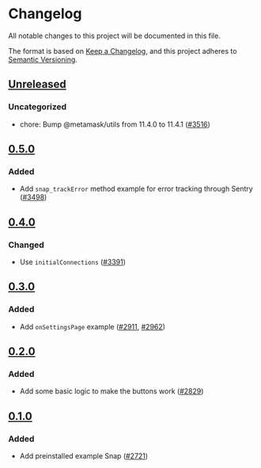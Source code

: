 # Changelog

All notable changes to this project will be documented in this file.

The format is based on [Keep a Changelog](https://keepachangelog.com/en/1.0.0/),
and this project adheres to [Semantic Versioning](https://semver.org/spec/v2.0.0.html).

## [Unreleased]

### Uncategorized

- chore: Bump @metamask/utils from 11.4.0 to 11.4.1 ([#3516](https://github.com/MetaMask/snaps/pull/3516))

## [0.5.0]

### Added

- Add `snap_trackError` method example for error tracking through Sentry ([#3498](https://github.com/MetaMask/snaps/pull/3498))

## [0.4.0]

### Changed

- Use `initialConnections` ([#3391](https://github.com/MetaMask/snaps/pull/3391))

## [0.3.0]

### Added

- Add `onSettingsPage` example ([#2911](https://github.com/MetaMask/snaps/pull/2911), [#2962](https://github.com/MetaMask/snaps/pull/2962))

## [0.2.0]

### Added

- Add some basic logic to make the buttons work ([#2829](https://github.com/MetaMask/snaps/pull/2829))

## [0.1.0]

### Added

- Add preinstalled example Snap ([#2721](https://github.com/MetaMask/snaps/pull/2721))

[Unreleased]: https://github.com/MetaMask/snaps/compare/@metamask/preinstalled-example-snap@0.5.0...HEAD
[0.5.0]: https://github.com/MetaMask/snaps/compare/@metamask/preinstalled-example-snap@0.4.0...@metamask/preinstalled-example-snap@0.5.0
[0.4.0]: https://github.com/MetaMask/snaps/compare/@metamask/preinstalled-example-snap@0.3.0...@metamask/preinstalled-example-snap@0.4.0
[0.3.0]: https://github.com/MetaMask/snaps/compare/@metamask/preinstalled-example-snap@0.2.0...@metamask/preinstalled-example-snap@0.3.0
[0.2.0]: https://github.com/MetaMask/snaps/compare/@metamask/preinstalled-example-snap@0.1.0...@metamask/preinstalled-example-snap@0.2.0
[0.1.0]: https://github.com/MetaMask/snaps/releases/tag/@metamask/preinstalled-example-snap@0.1.0
